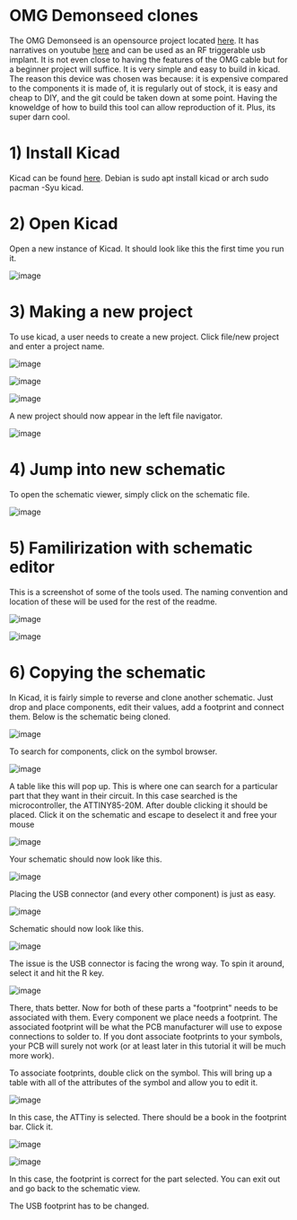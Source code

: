 # OMG Demonseed clones

The OMG Demonseed is an opensource project located [here](https://github.com/O-MG/DemonSeed). It has narratives on youtube [here](https://youtu.be/QQ1p2tPWZbM?feature=shared) and can be used as an RF triggerable usb implant. It is not even close to having the features of the OMG cable but for a beginner project will suffice. It is very simple and easy to build in kicad. The reason this device was chosen was because: it is expensive compared to the components it is made of, it is regularly out of stock, it is easy and cheap to DIY, and the git could be taken down at some point. Having the knoweldge of how to build this tool can allow reproduction of it. Plus, its super darn cool. 
# 1) Install Kicad
Kicad can be found [here](https://www.kicad.org/). Debian is sudo apt install kicad or arch sudo pacman -Syu kicad. 
# 2) Open Kicad 
Open a new instance of Kicad. It should look like this the first time you run it. 

![image](https://github.com/Zetier/Texas-Cyber-Summit-2023-Talks/assets/142856655/72c0b381-5a63-4485-9dd1-c28d0649b73e)

# 3) Making a new project
To use kicad, a user needs to create a new project. Click file/new project and enter a project name. 

![image](https://github.com/Zetier/Texas-Cyber-Summit-2023-Talks/assets/142856655/fde9bf10-916a-4b0d-9e55-d0ff2a904fbb)

![image](https://github.com/Zetier/Texas-Cyber-Summit-2023-Talks/assets/142856655/6296206b-4de1-43cc-90a0-1056e478ed64)

![image](https://github.com/Zetier/Texas-Cyber-Summit-2023-Talks/assets/142856655/7cec8029-c84b-4a42-9f06-75c8727ca9a9)

A new project should now appear in the left file navigator. 

![image](https://github.com/Zetier/Texas-Cyber-Summit-2023-Talks/assets/142856655/d4d01bac-1769-4fd0-a6cc-8e0dbac99658)

# 4) Jump into new schematic

To open the schematic viewer, simply click on the schematic file. 

![image](https://github.com/Zetier/Texas-Cyber-Summit-2023-Talks/assets/142856655/88dbe346-e417-4bbc-b6bb-9e7ee34413b8)

# 5) Familirization with schematic editor

This is a screenshot of some of the tools used. The naming convention and location of these will be used for the rest of the readme. 

![image](https://github.com/Zetier/Texas-Cyber-Summit-2023-Talks/assets/142856655/c655a0ba-e984-44b7-be20-bdcae6b3b130)

![image](https://github.com/Zetier/Texas-Cyber-Summit-2023-Talks/assets/142856655/1cb9c149-0dc4-40c4-a513-297b09bfe34e)

# 6) Copying the schematic

In Kicad, it is fairly simple to reverse and clone another schematic. Just drop and place components, edit their values, add a footprint and connect them. Below is the schematic being cloned. 

![image](https://github.com/Zetier/Texas-Cyber-Summit-2023-Talks/assets/142856655/35d16cbf-4326-4617-a097-66cf5db3fbef)

To search for components, click on the symbol browser. 

![image](https://github.com/Zetier/Texas-Cyber-Summit-2023-Talks/assets/142856655/99b7ec5a-ad21-4c55-9289-b6f6f35a851d)

A table like this will pop up. This is where one can search for a particular part that they want in their circuit. In this case searched is the microcontroller, the ATTINY85-20M. After double clicking it should be placed. Click it on the schematic and escape to deselect it and free your mouse

![image](https://github.com/Zetier/Texas-Cyber-Summit-2023-Talks/assets/142856655/1a8d5b2c-639f-4bc8-9008-2dc55cc7812f)

Your schematic should now look like this. 

![image](https://github.com/Zetier/Texas-Cyber-Summit-2023-Talks/assets/142856655/82b9de1e-7178-412c-a1f2-81121649c7d6)

Placing the USB connector (and every other component) is just as easy. 

![image](https://github.com/Zetier/Texas-Cyber-Summit-2023-Talks/assets/142856655/55de0e2b-01db-4556-a6dc-50eaa95430c5)

Schematic should now look like this. 

![image](https://github.com/Zetier/Texas-Cyber-Summit-2023-Talks/assets/142856655/a3a74b15-ee26-4612-9165-f53e9c141e4d)

The issue is the USB connector is facing the wrong way. To spin it around, select it and hit the R key. 

![image](https://github.com/Zetier/Texas-Cyber-Summit-2023-Talks/assets/142856655/a3bd9726-ed11-42a2-ab4d-935554562bd5)

There, thats better. Now for both of these parts a "footprint" needs to be associated with them. Every component we place needs a footprint. The associated footprint will be what the PCB manufacturer will use to expose connections to solder to. If you dont associate footprints to your symbols, your PCB will surely not work (or at least later in this tutorial it will be much more work).

To associate footprints, double click on the symbol. This will bring up a table with all of the attributes of the symbol and allow you to edit it. 

![image](https://github.com/Zetier/Texas-Cyber-Summit-2023-Talks/assets/142856655/34098cb4-556b-4c9c-9c03-029334a81fcf)

In this case, the ATTiny is selected. There should be a book in the footprint bar. Click it. 

![image](https://github.com/Zetier/Texas-Cyber-Summit-2023-Talks/assets/142856655/4e328acd-62b3-4aeb-b370-d8a584cff762)

![image](https://github.com/Zetier/Texas-Cyber-Summit-2023-Talks/assets/142856655/135b9634-1275-4d08-8bed-02817723093f)

In this case, the footprint is correct for the part selected. You can exit out and go back to the schematic view. 

The USB footprint has to be changed. 


